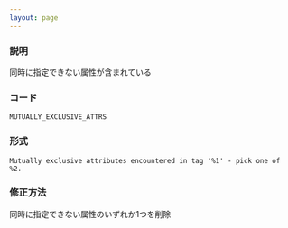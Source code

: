 ```yaml
---
layout: page
---
```


### 説明

同時に指定できない属性が含まれている

### コード

    MUTUALLY_EXCLUSIVE_ATTRS

### 形式

    Mutually exclusive attributes encountered in tag '%1' - pick one of %2.

### 修正方法

同時に指定できない属性のいずれか1つを削除
